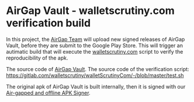 # AirGap Vault - walletscrutiny.com verification build

In this project, the [AirGap Team](https://airgap.it/) will upload new signed releases of AirGap Vault, before they are submit to the Google Play Store. This will trigger an autimatic build that will execute the [walletscrutiny.com](Walletscrutiny.com) script to verify the reproducibility of the apk. 

The source code of [AirGap Vault](https://github.com/airgap-it/airgap-vault).
The source code of the verification script: https://gitlab.com/walletscrutiny/walletScrutinyCom/-/blob/master/test.sh

The original apk of AirGap Vault is built internally, then it is signed with our [Air-gapped and offline APK Signer](https://github.com/airgap-it/airgap-raspberry-apk-signer).